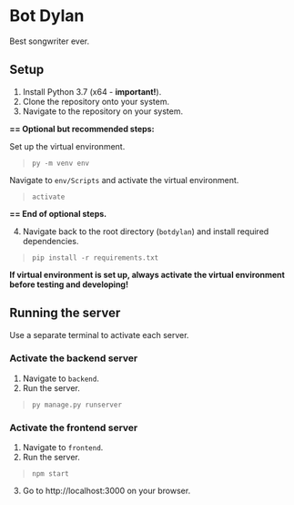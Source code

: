 # Bot Dylan
Best songwriter ever.

## Setup
1. Install Python 3.7 (x64 - **important!**).
2. Clone the repository onto your system.
3. Navigate to the repository on your system.

**== Optional but recommended steps:**

Set up the virtual environment.
> `py -m venv env`

Navigate to `env/Scripts` and activate the virtual environment.
> `activate`

**== End of optional steps.**

4. Navigate back to the root directory (`botdylan`) and install required dependencies.
> `pip install -r requirements.txt`


**If virtual environment is set up, always activate the virtual environment before testing and developing!**

## Running the server
Use a separate terminal to activate each server.

### Activate the backend server
1. Navigate to `backend`.
2. Run the server.
> `py manage.py runserver`

### Activate the frontend server
1. Navigate to `frontend`.
2. Run the server.
> `npm start`

3. Go to http://localhost:3000 on your browser.